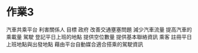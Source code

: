 # 作業3
汽車共乘平台
利害關係人   目標
政府         改善交通壅塞問題
             減少汽車流量
             提高汽車的乘載量
駕駛         登記平日上班的地點
             提供空位數量
             提供基本聯絡資訊
乘客         註冊平日上班地點與出發地點
             藉由平台自動媒合適合搭乘的駕駛資訊